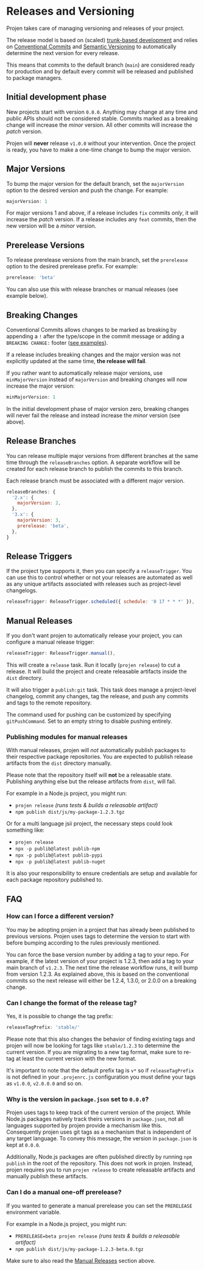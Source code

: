# Releases and Versioning

Projen takes care of managing versioning and releases of your project.

The release model is based on (scaled) [trunk-based development](https://trunkbaseddevelopment.com/) and relies on [Conventional Commits](https://www.conventionalcommits.org/en/v1.0.0/) and [Semantic Versioning](https://semver.org/)
to automatically determine the next version for every release.

This means that commits to the default branch (`main`) are considered ready for production and by default every commit will be released and published to package managers.

## Initial development phase

New projects start with version `0.0.0`.
Anything may change at any time and public APIs should not be considered stable.
Commits marked as a breaking change will increase the *minor* version. All other commits will increase the *patch* version.

Projen will **never** release `v1.0.0` without your intervention. Once the project is ready, you have to make a one-time change to bump the major version.
## Major Versions

To bump the major version for the default branch, set the `majorVersion` option to the desired version and push the change.
For example:

```js
majorVersion: 1
```

For major versions 1 and above, if a release includes `fix` commits *only*, it will increase the *patch* version.
If a release includes any `feat` commits, then the new version will be a *minor* version.

## Prerelease Versions

To release prerelease versions from the main branch, set the `prerelease` option to the desired prerelease prefix.
For example:

```js
prerelease: 'beta'
```

You can also use this with release branches or manual releases (see example below).

## Breaking Changes

Conventional Commits allows changes to be marked as breaking by appending a `!` after the type/scope in the commit message or adding a `BREAKING CHANGE:` footer ([see examples](https://www.conventionalcommits.org/en/v1.0.0/#examples)).

If a release includes breaking changes and the major version was not explicitly updated at the same time, **the release will fail**.

If you rather want to automatically release major versions,
use `minMajorVersion` instead of `majorVersion` and breaking changes will now increase the major version:

```js
minMajorVersion: 1
```

In the initial development phase of major version zero, breaking changes will never fail the release and instead increase the *minor* version (see above).

## Release Branches

You can release multiple major versions from different branches at the same time through the `releaseBranches` option.
A separate workflow will be created for each release branch to publish the commits to this branch.

Each release branch must be associated with a different major version.

```js
releaseBranches: {
  '2.x': {
    majorVersion: 2,
  },
  '3.x': {
    majorVersion: 3,
    prerelease: 'beta',
  },
}
```

## Release Triggers

If the project type supports it, then you can specify a `releaseTrigger`. You can use this to control whether
or not your releases are automated as well as any unique artifacts associated with releases such as project-level
changelogs.

```js
releaseTrigger: ReleaseTrigger.scheduled({ schedule: '0 17 * * *' }),
```

## Manual Releases

If you don't want projen to automatically release your project, you can configure a manual release trigger:

```js
releaseTrigger: ReleaseTrigger.manual(),
```

This will create a `release` task. Run it locally (`projen release`) to cut a release. It will build the project and create releasable artifacts inside the `dist` directory.

It will also trigger a `publish:git` task. This task does
manage a project-level changelog, commit any changes, tag the release, and push any commits and tags to the remote repository.

The command used for pushing can be customized by specifying
`gitPushCommand`. Set to an empty string to disable pushing entirely.

### Publishing modules for manual releases

With manual releases, projen will *not* automatically publish packages to their respective package repositories.
You are expected to publish release artifacts from the `dist` directory manually.

Please note that the repository itself will **not** be a releasable state. Publishing anything else but the release artifacts from `dist`, will fail.

For example in a Node.js project, you might run:

- `projen release` *(runs tests & builds a releasable artifact)*
- `npm publish dist/js/my-package-1.2.3.tgz`

Or for a multi language jsii project, the necessary steps could look something like:

- `projen release`
- `npx -p publib@latest publib-npm`
- `npx -p publib@latest publib-pypi`
- `npx -p publib@latest publib-nuget`

It is also your responsibility to ensure credentials are setup and available for each package repository published to.

## FAQ

### How can I force a different version?

You may be adopting projen in a project that has already been published to previous versions.
Projen uses tags to determine the version to start with before bumping according to the rules previously mentioned.

You can force the base version number by adding a tag to your repo. For example, if the latest version of your project is 1.2.3, then add a tag to your main branch of `v1.2.3`.
The next time the release workflow runs, it will bump from version 1.2.3.
As explained above, this is based on the conventional commits so the next release will either be 1.2.4, 1.3.0, or 2.0.0 on a breaking change.

### Can I change the format of the release tag?

Yes, it is possible to change the tag prefix:

```js
releaseTagPrefix: 'stable/'
```

Please note that this also changes the behavior of finding existing tags and projen will now be looking for tags like `stable/1.2.3` to determine the current version.
If you are migrating to a new tag format, make sure to re-tag at least the current version with the new format.

It's important to note that the default prefix tag is ``v*`` so if ``releaseTagPrefix`` is not defined in your ``.projenrc.js`` configuration you must define your tags as ``v1.0.0``, ``v2.0.0.0`` and so on.

### Why is the version in `package.json` set to `0.0.0`?

Projen uses tags to keep track of the current version of the project.
While Node.js packages natively track theirs versions in `package.json`, not all languages supported by projen provide a mechanism like this.
Consequently projen uses git tags as a mechanism that is independent of any target language.
To convey this message, the version in `package.json` is kept at `0.0.0`.

Additionally, Node.js packages are often published directly by running `npm publish` in the root of the repository.
This does not work in projen.
Instead, projen requires you to run `projen release` to create releasable artifacts and manually publish these artifacts.

### Can I do a manual one-off prerelease?

If you wanted to generate a manual prerelease you can set the `PRERELEASE` environment variable.

For example in a Node.js project, you might run:

- `PRERELEASE=beta projen release` *(runs tests & builds a releasable artifact)*
- `npm publish dist/js/my-package-1.2.3-beta.0.tgz`

Make sure to also read the [Manual Releases](#manual-releases) section above.

